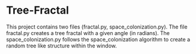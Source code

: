 # Tree-Fractal

This project contains two files (fractal.py, space_colonization.py). The file fractal.py creates a tree fractal with a given angle (in radians). The space_colonization.py follows the space_colonization algorithm to create a random tree like structure within the window.

